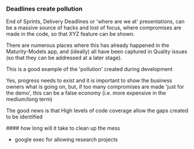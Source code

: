### Deadlines create pollution

End of Sprints, Delivery Deadlines or 'where are we at' presentations, can be a massive source of hacks and lost of focus, where compromises are made in the code, so that XYZ feature can be shown.

There are numerous places where this has already happened in the Maturity-Models app, and (ideally) all have been captured in Quality issues (so that they can be addressed at a later stage).

This is a good example of the 'pollution' created during development

Yes, progress needs to exist and it is important to show the business owners what is going on, but, if too many compromises are made 'just for the demo', this can be a false economy (i.e. more expensive in the medium/long term)

The good news is that High levels of code coverage allow the gaps created to be identified


#### how long will it take to clean up the mess

- google exec for allowing research projects
